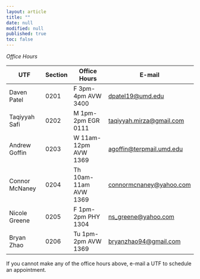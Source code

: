 ```yaml
---
layout: article
title: ""
date: null
modified: null
published: true
toc: false
---
```


*Office Hours*

UTF            | Section     | Office Hours          | E-mail
----------     | ----------- | --------              |----------
Daven Patel    | 0201        | F  3pm-4pm   AVW 3400 | dpatel19@umd.edu
Taqiyyah Safi  | 0202        | M  1pm-2pm   EGR 0111 | taqiyyah.mirza@gmail.com
Andrew Goffin  | 0203        | W  11am-12pm AVW 1369 | agoffin@terpmail.umd.edu
Connor McNaney | 0204        | Th 10am-11am AVW 1369 | connormcnaney@yahoo.com
Nicole Greene  | 0205        | F  1pm-2pm   PHY 1304 | ns_greene@yahoo.com
Bryan Zhao     | 0206        | Tu 1pm-2pm   AVW 1369 | bryanzhao94@gmail.com

If you cannot make any of the office hours above, e-mail a UTF to schedule an appointment.
